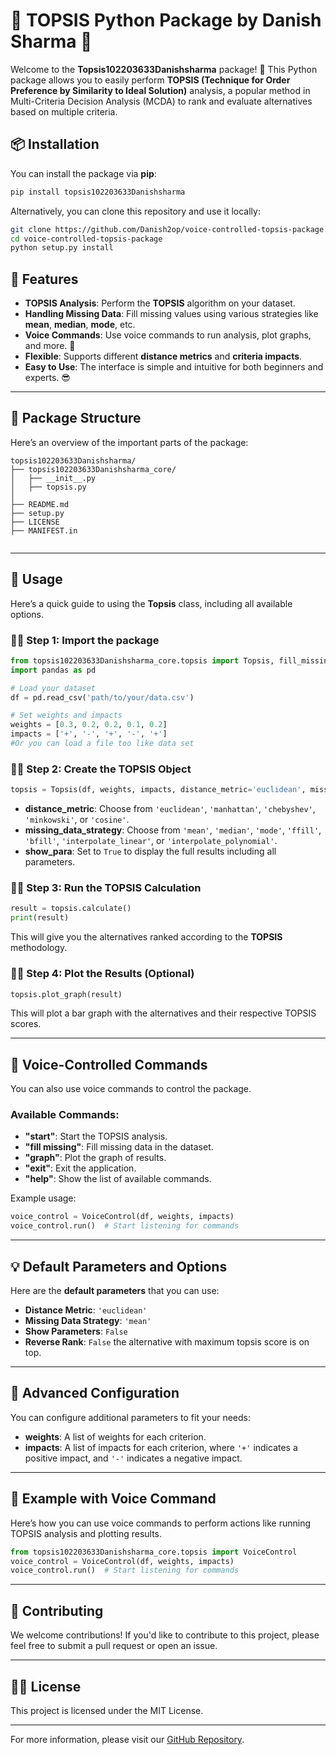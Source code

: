 
# 🧠 TOPSIS Python Package by Danish Sharma 🚀

Welcome to the **Topsis102203633Danishsharma** package! 🐍 This Python package allows you to easily perform **TOPSIS (Technique for Order Preference by Similarity to Ideal Solution)** analysis, a popular method in Multi-Criteria Decision Analysis (MCDA) to rank and evaluate alternatives based on multiple criteria.

## 📦 Installation

You can install the package via **pip**:

```bash
pip install topsis102203633Danishsharma
```

Alternatively, you can clone this repository and use it locally:

```bash
git clone https://github.com/Danish2op/voice-controlled-topsis-package.git
cd voice-controlled-topsis-package
python setup.py install
```

## 🎯 Features

- **TOPSIS Analysis**: Perform the **TOPSIS** algorithm on your dataset.
- **Handling Missing Data**: Fill missing values using various strategies like **mean**, **median**, **mode**, etc.
- **Voice Commands**: Use voice commands to run analysis, plot graphs, and more. 🎤
- **Flexible**: Supports different **distance metrics** and **criteria impacts**.
- **Easy to Use**: The interface is simple and intuitive for both beginners and experts. 😎

---

## 📂 Package Structure

Here’s an overview of the important parts of the package:

```
topsis102203633Danishsharma/
├── topsis102203633Danishsharma_core/
│   ├── __init__.py
│   ├── topsis.py
│   
├── README.md
├── setup.py
├── LICENSE
├── MANIFEST.in


```

---

## 🚀 Usage

Here’s a quick guide to using the **Topsis** class, including all available options. 

### 🧑‍💻 Step 1: Import the package

```python
from topsis102203633Danishsharma_core.topsis import Topsis, fill_missing_data, VoiceControl
import pandas as pd

# Load your dataset
df = pd.read_csv('path/to/your/data.csv')

# Set weights and impacts
weights = [0.3, 0.2, 0.2, 0.1, 0.2] 
impacts = ['+', '-', '+', '-', '+']
#Or you can load a file too like data set
```

### 🧑‍💻 Step 2: Create the TOPSIS Object

```python
topsis = Topsis(df, weights, impacts, distance_metric='euclidean', missing_data_strategy='mean', show_para=True, reverse_rank=False)
```

- **distance_metric**: Choose from `'euclidean'`, `'manhattan'`, `'chebyshev'`, `'minkowski'`, or `'cosine'`.
- **missing_data_strategy**: Choose from `'mean'`, `'median'`, `'mode'`, `'ffill'`, `'bfill'`, `'interpolate_linear'`, or `'interpolate_polynomial'`.
- **show_para**: Set to `True` to display the full results including all parameters.

### 🧑‍💻 Step 3: Run the TOPSIS Calculation

```python
result = topsis.calculate()
print(result)
```

This will give you the alternatives ranked according to the **TOPSIS** methodology.

### 🧑‍💻 Step 4: Plot the Results (Optional)

```python
topsis.plot_graph(result)
```

This will plot a bar graph with the alternatives and their respective TOPSIS scores.

---

## 🎤 Voice-Controlled Commands

You can also use voice commands to control the package. 

### Available Commands:
- **"start"**: Start the TOPSIS analysis.
- **"fill missing"**: Fill missing data in the dataset.
- **"graph"**: Plot the graph of results.
- **"exit"**: Exit the application.
- **"help"**: Show the list of available commands.

Example usage:

```python
voice_control = VoiceControl(df, weights, impacts)
voice_control.run()  # Start listening for commands
```

---

## 💡 Default Parameters and Options

Here are the **default parameters** that you can use:

- **Distance Metric**: `'euclidean'`
- **Missing Data Strategy**: `'mean'`
- **Show Parameters**: `False`
- **Reverse Rank**: `False` the alternative with maximum topsis score is on top.

---

## 🔧 Advanced Configuration

You can configure additional parameters to fit your needs:
- **weights**: A list of weights for each criterion.
- **impacts**: A list of impacts for each criterion, where `'+'` indicates a positive impact, and `'-'` indicates a negative impact.

---

## 📑 Example with Voice Command

Here’s how you can use voice commands to perform actions like running TOPSIS analysis and plotting results.

```python
from topsis102203633Danishsharma_core.topsis import VoiceControl
voice_control = VoiceControl(df, weights, impacts)
voice_control.run()  # Start listening for commands
```

---

## 🤝 Contributing

We welcome contributions! If you'd like to contribute to this project, please feel free to submit a pull request or open an issue.

---

## 🧑‍💻 License

This project is licensed under the MIT License.

---

For more information, please visit our [GitHub Repository](https://github.com/Danish2op/voice-controlled-topsis-package).
